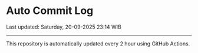 # Auto Commit Log

Last updated: Saturday, 20-09-2025 23:14 WIB

---

This repository is automatically updated every 2 hour using GitHub Actions.
